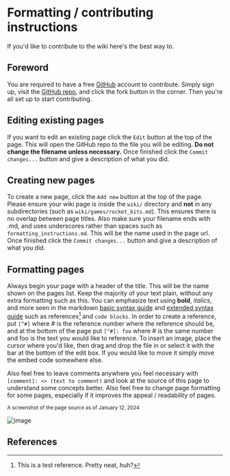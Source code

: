# Formatting / contributing instructions

If you'd like to contribute to the wiki here's the best way to.

## Foreword
You are required to have a free [GitHub](https://github.com/) account to contribute. Simply sign up, visit the [GitHub repo](https://github.com/PossiblyAxolotl/PossiblyAxolotl-Wiki/tree/master), and click the fork button in the corner. Then you're all set up to start contributing.

## Editing existing pages
If you want to edit an existing page click the `Edit` button at the top of the page. This will open the GitHub repo to the file you will be editing. **Do not change the filename unless necessary.** Once finished click the `Commit changes...` button and give a description of what you did.

## Creating new pages
To create a new page, click the `Add new` button at the top of the page. Please ensure your wiki page is inside the `wiki/` directory and **not** in any subdirectories (such as `wiki/games/rocket_bits.md`). This ensures there is no overlap between page titles. Also make sure your filename ends with .md, and uses underscores rather than spaces such as `formatting_instructions.md`. This will be the name used in the page url. Once finished click the `Commit changes...` button and give a description of what you did.

## Formatting pages
Always begin your page with a header of the title. This will be the name shown on the pages list. Keep the majority of your text plain, without any extra formatting such as this. You can emphasize text using **bold**, *italics*, and more seen in the markdown [basic syntax guide](https://www.markdownguide.org/basic-syntax/) and [extended syntax guide](https://www.markdownguide.org/extended-syntax/) such as references[^1] and `code blocks`. In order to create a reference, put `[^#]` where # is the reference number where the reference should be, and at the bottom of the page put `[^#]: foo` where # is the same number and foo is the text you would like to reference. To insert an image, place the cursor where you'd like, then drag and drop the file in or select it with the bar at the bottom of the edit box. If you would like to move it simply move the embed code somewhere else.

Also feel free to leave comments anywhere you feel necessary with `[comment]: <> (text to comment)` and look at the source of this page to understand some concepts better. Also feel free to change page formatting for some pages, especially if it improves the appeal / readability of pages.

<sub>A screenshot of the page source as of January 12, 2024</sub>

![image](https://github.com/PossiblyAxolotl/PossiblyAxolotl-Wiki/assets/76883695/9da04744-b4c8-4adf-a557-825d5758b737)

## References

[^1]: This is a test reference. Pretty neat, huh?
